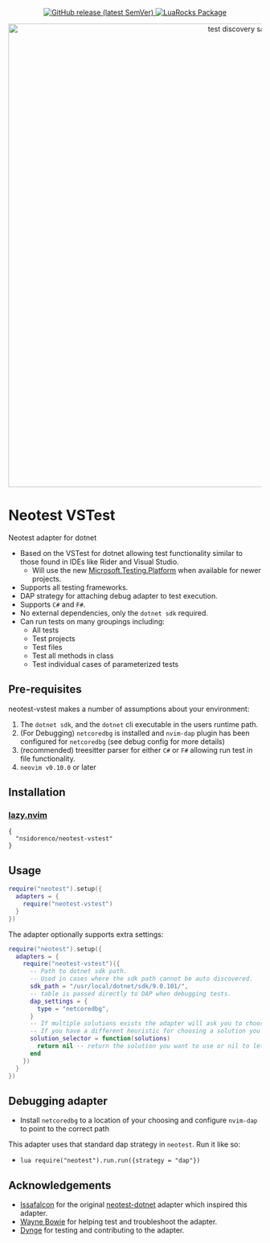 <p align="center">
<a href="https://github.com/nsidorenco/neotest-vstest/releases">
  <img alt="GitHub release (latest SemVer)" src="https://img.shields.io/github/v/release/nsidorenco/neotest-vstest?style=for-the-badge">
</a>
<a href="https://luarocks.org/modules/nsidorenco/neotest-vstest">
  <img alt="LuaRocks Package" src="https://img.shields.io/luarocks/v/nsidorenco/neotest-vstest?logo=lua&color=purple&style=for-the-badge">
</a>
</p>

<p align="center">
  <img 
    width="923" 
    alt="test discovery sample" 
    src="https://github.com/user-attachments/assets/7e297d7a-f06d-44a9-adef-92131185e8ca" />
</p>


# Neotest VSTest

Neotest adapter for dotnet

- Based on the VSTest for dotnet allowing test functionality similar to those found in IDEs like Rider and Visual Studio.
  - Will use the new [Microsoft.Testing.Platform](https://learn.microsoft.com/en-us/dotnet/core/testing/microsoft-testing-platform-intro?tabs=dotnetcli) when available for newer projects.
- Supports all testing frameworks.
- DAP strategy for attaching debug adapter to test execution.
- Supports `C#` and `F#`.
- No external dependencies, only the `dotnet sdk` required.
- Can run tests on many groupings including:
  - All tests
  - Test projects
  - Test files
  - Test all methods in class
  - Test individual cases of parameterized tests

## Pre-requisites

neotest-vstest makes a number of assumptions about your environment:

1. The `dotnet sdk`, and the `dotnet` cli executable in the users runtime path.
2. (For Debugging) `netcoredbg` is installed and `nvim-dap` plugin has been configured for `netcoredbg` (see debug config for more details)
3. (recommended) treesitter parser for either `C#` or `F#` allowing run test in file functionality.
4. `neovim v0.10.0` or later

## Installation

### [lazy.nvim](https://github.com/folke/lazy.nvim)

```
{
  "nsidorenco/neotest-vstest"
}
```

## Usage

```lua
require("neotest").setup({
  adapters = {
    require("neotest-vstest")
  }
})
```

The adapter optionally supports extra settings:

```lua
require("neotest").setup({
  adapters = {
    require("neotest-vstest")({
      -- Path to dotnet sdk path.
      -- Used in cases where the sdk path cannot be auto discovered.
      sdk_path = "/usr/local/dotnet/sdk/9.0.101/",
      -- table is passed directly to DAP when debugging tests.
      dap_settings = {
        type = "netcoredbg",
      }
      -- If multiple solutions exists the adapter will ask you to choose one.
      -- If you have a different heuristic for choosing a solution you can provide a function here.
      solution_selector = function(solutions)
        return nil -- return the solution you want to use or nil to let the adapter choose.
      end
    })
  }
})
```

## Debugging adapter

- Install `netcoredbg` to a location of your choosing and configure `nvim-dap` to point to the correct path

This adapter uses that standard dap strategy in `neotest`. Run it like so:

- `lua require("neotest").run.run({strategy = "dap"})`

## Acknowledgements

- [Issafalcon](https://github.com/Issafalcon) for the original [neotest-dotnet](https://github.com/Issafalcon/neotest-dotnet) adapter which inspired this adapter.
- [Wayne Bowie](https://github.com/waynebowie99) for helping test and troubleshoot the adapter.
- [Dynge](https://github.com/Dynge) for testing and contributing to the adapter.
